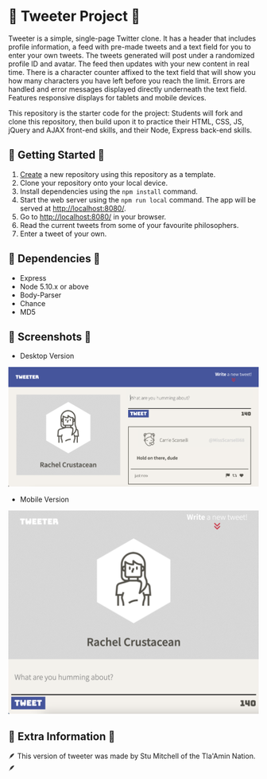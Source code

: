 # 🐣 Tweeter Project 🐣

Tweeter is a simple, single-page Twitter clone. It has a header that includes profile information, a feed with pre-made tweets and a text field for you to enter your own tweets. The tweets generated will post under a randomized profile ID and avatar. The feed then updates with your new content in real time. There is a character counter affixed to the text field that will show you how many characters you have left before you reach the limit. Errors are handled and error messages displayed directly underneath the text field. Features responsive displays for tablets and mobile devices.

This repository is the starter code for the project: Students will fork and clone this repository, then build upon it to practice their HTML, CSS, JS, jQuery and AJAX front-end skills, and their Node, Express back-end skills.

## 🐣 Getting Started 🐣

1. [Create](https://docs.github.com/en/repositories/creating-and-managing-repositories/creating-a-repository-from-a-template) a new repository using this repository as a template.
2. Clone your repository onto your local device.
3. Install dependencies using the `npm install` command.
3. Start the web server using the `npm run local` command. The app will be served at <http://localhost:8080/>.
4. Go to <http://localhost:8080/> in your browser.
6. Read the current tweets from some of your favourite philosophers.
7. Enter a tweet of your own.

## 🐣 Dependencies 🐣

- Express
- Node 5.10.x or above
- Body-Parser
- Chance
- MD5

## 🐣 Screenshots 🐣

- Desktop Version

!["Desktop Version"](https://github.com/stufromnorthvan/tweeter/blob/master/docs/TweeterDeskScreen.png?raw=true)

- Mobile Version

!["Mobile Version"](https://github.com/stufromnorthvan/tweeter/blob/master/docs/TweeterMobileScreen.png?raw=true)

## 🐣 Extra Information 🐣

🪶 This version of tweeter was made by Stu Mitchell of the Tla'Amin Nation. 🪶
